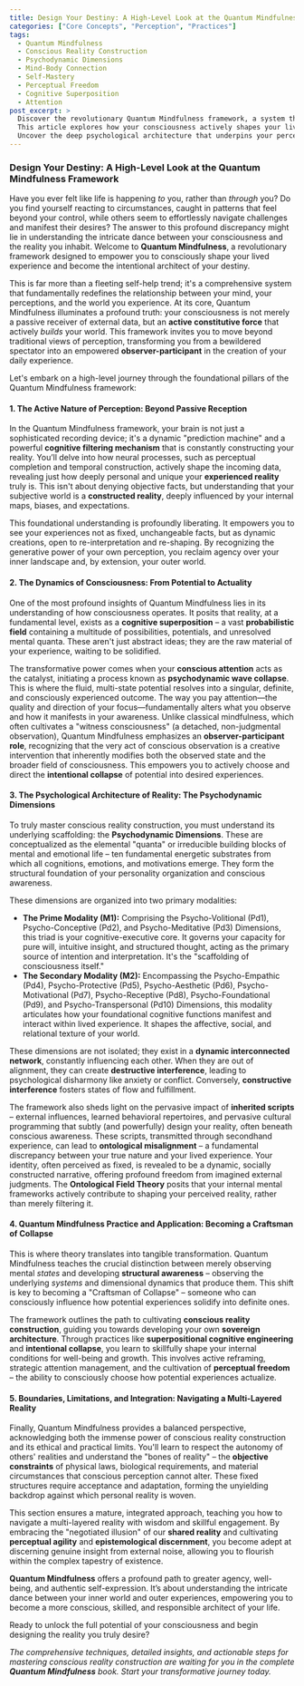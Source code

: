 ```yaml
---
title: Design Your Destiny: A High-Level Look at the Quantum Mindfulness Framework
categories: ["Core Concepts", "Perception", "Practices"]
tags:
  - Quantum Mindfulness
  - Conscious Reality Construction
  - Psychodynamic Dimensions
  - Mind-Body Connection
  - Self-Mastery
  - Perceptual Freedom
  - Cognitive Superposition
  - Attention
post_excerpt: >
  Discover the revolutionary Quantum Mindfulness framework, a system that redefines your relationship with reality.
  This article explores how your consciousness actively shapes your lived experience, guiding you from passive reaction to empowered, intentional creation.
  Uncover the deep psychological architecture that underpins your perception and learn how to become a skilled architect of your own reality.
---
```


### Design Your Destiny: A High-Level Look at the Quantum Mindfulness Framework

Have you ever felt like life is happening *to* you, rather than *through* you? Do you find yourself reacting to circumstances, caught in patterns that feel beyond your control, while others seem to effortlessly navigate challenges and manifest their desires? The answer to this profound discrepancy might lie in understanding the intricate dance between your consciousness and the reality you inhabit. Welcome to **Quantum Mindfulness**, a revolutionary framework designed to empower you to consciously shape your lived experience and become the intentional architect of your destiny.

This is far more than a fleeting self-help trend; it's a comprehensive system that fundamentally redefines the relationship between your mind, your perceptions, and the world you experience. At its core, Quantum Mindfulness illuminates a profound truth: your consciousness is not merely a passive receiver of external data, but an **active constitutive force** that actively *builds* your world. This framework invites you to move beyond traditional views of perception, transforming you from a bewildered spectator into an empowered **observer-participant** in the creation of your daily experience.

Let's embark on a high-level journey through the foundational pillars of the Quantum Mindfulness framework:

#### 1. The Active Nature of Perception: Beyond Passive Reception

In the Quantum Mindfulness framework, your brain is not just a sophisticated recording device; it's a dynamic "prediction machine" and a powerful **cognitive filtering mechanism** that is constantly constructing your reality. You’ll delve into how neural processes, such as perceptual completion and temporal construction, actively shape the incoming data, revealing just how deeply personal and unique your **experienced reality** truly is. This isn't about denying objective facts, but understanding that your subjective world is a **constructed reality**, deeply influenced by your internal maps, biases, and expectations.

This foundational understanding is profoundly liberating. It empowers you to see your experiences not as fixed, unchangeable facts, but as dynamic creations, open to re-interpretation and re-shaping. By recognizing the generative power of your own perception, you reclaim agency over your inner landscape and, by extension, your outer world.

#### 2. The Dynamics of Consciousness: From Potential to Actuality

One of the most profound insights of Quantum Mindfulness lies in its understanding of how consciousness operates. It posits that reality, at a fundamental level, exists as a **cognitive superposition** – a vast **probabilistic field** containing a multitude of possibilities, potentials, and unresolved mental quanta. These aren't just abstract ideas; they are the raw material of your experience, waiting to be solidified.

The transformative power comes when your **conscious attention** acts as the catalyst, initiating a process known as **psychodynamic wave collapse**. This is where the fluid, multi-state potential resolves into a singular, definite, and consciously experienced outcome. The way you pay attention—the quality and direction of your focus—fundamentally alters what you observe and how it manifests in your awareness. Unlike classical mindfulness, which often cultivates a "witness consciousness" (a detached, non-judgmental observation), Quantum Mindfulness emphasizes an **observer-participant role**, recognizing that the very act of conscious observation is a creative intervention that inherently modifies both the observed state and the broader field of consciousness. This empowers you to actively choose and direct the **intentional collapse** of potential into desired experiences.

#### 3. The Psychological Architecture of Reality: The Psychodynamic Dimensions

To truly master conscious reality construction, you must understand its underlying scaffolding: the **Psychodynamic Dimensions**. These are conceptualized as the elemental "quanta" or irreducible building blocks of mental and emotional life – ten fundamental energetic substrates from which all cognitions, emotions, and motivations emerge. They form the structural foundation of your personality organization and conscious awareness.

These dimensions are organized into two primary modalities:
*   **The Prime Modality (M1):** Comprising the Psycho-Volitional (Pd1), Psycho-Conceptive (Pd2), and Psycho-Meditative (Pd3) Dimensions, this triad is your cognitive-executive core. It governs your capacity for pure will, intuitive insight, and structured thought, acting as the primary source of intention and interpretation. It's the "scaffolding of consciousness itself."
*   **The Secondary Modality (M2):** Encompassing the Psycho-Empathic (Pd4), Psycho-Protective (Pd5), Psycho-Aesthetic (Pd6), Psycho-Motivational (Pd7), Psycho-Receptive (Pd8), Psycho-Foundational (Pd9), and Psycho-Transpersonal (Pd10) Dimensions, this modality articulates how your foundational cognitive functions manifest and interact within lived experience. It shapes the affective, social, and relational texture of your world.

These dimensions are not isolated; they exist in a **dynamic interconnected network**, constantly influencing each other. When they are out of alignment, they can create **destructive interference**, leading to psychological disharmony like anxiety or conflict. Conversely, **constructive interference** fosters states of flow and fulfillment.

The framework also sheds light on the pervasive impact of **inherited scripts** – external influences, learned behavioral repertoires, and pervasive cultural programming that subtly (and powerfully) design your reality, often beneath conscious awareness. These scripts, transmitted through secondhand experience, can lead to **ontological misalignment** – a fundamental discrepancy between your true nature and your lived experience. Your identity, often perceived as fixed, is revealed to be a dynamic, socially constructed narrative, offering profound freedom from imagined external judgments. The **Ontological Field Theory** posits that your internal mental frameworks actively contribute to shaping your perceived reality, rather than merely filtering it.

#### 4. Quantum Mindfulness Practice and Application: Becoming a Craftsman of Collapse

This is where theory translates into tangible transformation. Quantum Mindfulness teaches the crucial distinction between merely observing mental *states* and developing **structural awareness** – observing the underlying *systems* and dimensional dynamics that produce them. This shift is key to becoming a "Craftsman of Collapse" – someone who can consciously influence how potential experiences solidify into definite ones.

The framework outlines the path to cultivating **conscious reality construction**, guiding you towards developing your own **sovereign architecture**. Through practices like **superpositional cognitive engineering** and **intentional collapse**, you learn to skillfully shape your internal conditions for well-being and growth. This involves active reframing, strategic attention management, and the cultivation of **perceptual freedom** – the ability to consciously choose how potential experiences actualize.

#### 5. Boundaries, Limitations, and Integration: Navigating a Multi-Layered Reality

Finally, Quantum Mindfulness provides a balanced perspective, acknowledging both the immense power of conscious reality construction and its ethical and practical limits. You'll learn to respect the autonomy of others' realities and understand the "bones of reality" – the **objective constraints** of physical laws, biological requirements, and material circumstances that conscious perception cannot alter. These fixed structures require acceptance and adaptation, forming the unyielding backdrop against which personal reality is woven.

This section ensures a mature, integrated approach, teaching you how to navigate a multi-layered reality with wisdom and skillful engagement. By embracing the "negotiated illusion" of our **shared reality** and cultivating **perceptual agility** and **epistemological discernment**, you become adept at discerning genuine insight from external noise, allowing you to flourish within the complex tapestry of existence.

**Quantum Mindfulness** offers a profound path to greater agency, well-being, and authentic self-expression. It’s about understanding the intricate dance between your inner world and outer experiences, empowering you to become a more conscious, skilled, and responsible architect of your life.

Ready to unlock the full potential of your consciousness and begin designing the reality you truly desire?

*The comprehensive techniques, detailed insights, and actionable steps for mastering conscious reality construction are waiting for you in the complete **Quantum Mindfulness** book. Start your transformative journey today.*